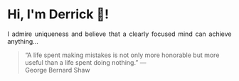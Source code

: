 # Hi, I'm Derrick 👋!
<p align="justify">I admire uniqueness and believe that a clearly focused mind can achieve anything...</p> 
<!-- #quote-start -->
<blockquote>&ldquo;A life spent making mistakes is not only more honorable but more useful than a life spent doing nothing.&rdquo; &mdash; <footer>George Bernard Shaw</footer></blockquote>
<!-- #quote-end -->
